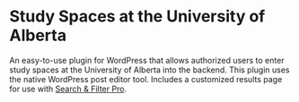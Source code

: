 # Study Spaces at the University of Alberta
An easy-to-use plugin for WordPress that allows authorized users to enter study spaces at the University of Alberta into the backend. This plugin uses the native WordPress post editor tool. Includes a customized results page for use with <a href="http://www.designsandcode.com/wordpress-plugins/search-filter-pro/">Search & Filter Pro</a>.
